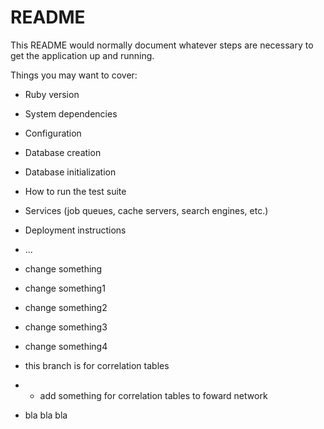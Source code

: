 # README

This README would normally document whatever steps are necessary to get the
application up and running.

Things you may want to cover:

* Ruby version

* System dependencies

* Configuration

* Database creation

* Database initialization

* How to run the test suite

* Services (job queues, cache servers, search engines, etc.)

* Deployment instructions

* ...
* change something
* change something1
* change something2
* change something3
* change something4
* this branch is for correlation tables
* * add something for correlation tables to foward network
* bla bla bla